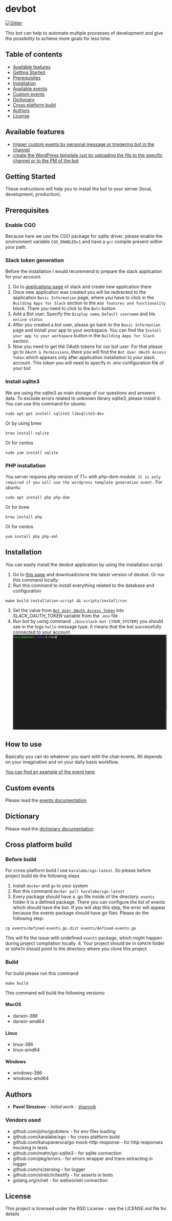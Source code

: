 # devbot
[![Gitter](https://badges.gitter.im/devbot-tool/community.svg)](https://gitter.im/devbot-tool/community?utm_source=badge&utm_medium=badge&utm_campaign=pr-badge)

This bot can help to automate multiple processes of development and give the possibility to achieve more goals for less time.

## Table of contents
- [Available features](#generate-wordpress-template)
- [Getting Started](#getting-started)
- [Prerequisites](#prerequisites)
- [Installation](#installation)
- [Available events](#available-events)
- [Custom events](#custom-events)
- [Dictionary](#dictionary)
- [Cross platform build](#cross-platform-build)
- [Authors](#authors)
- [License](#license)

## Available features
* [trigger custom events by personal message or triggering bot in the channel](documentation/events.md)
* [create the WordPress template just by uploading the file to the specific channel or to the PM of the bot](#generate-wordpress-template)

## Getting Started

These instructions will help you to install the bot to your server (local, development, production).

## Prerequisites

### Enable CGO
Because here we use the CGO package for *sqlite* driver, please enable the environment variable `CGO_ENABLED=1` and have a `gcc` compile present within your path.

### Slack token generation
Before the installation I would recommend to prepare the slack application for your account. 
1. Go to [applications page](https://api.slack.com/apps?new_classic_app=1) of slack and create new application there
2. Once new application was created you will be redirected to the application `Basic Information` page, where you have to click in the `Building Apps for Slack` section to the `Add features and functionality` block. There you need to click to the `Bots` button.
3. Add a Bot user. Specify the `Display name`, `Default username` and his `online status`
4. After you created a bot user, please go back to the `Basic Information` page and install your app to your workspace. You can find the `Install your app to your workspace` button in the `Building Apps for Slack` section.
5. Now you need to get the OAuth tokens for our bot user. For that please go to `OAuth & Permissions`, there you will find the `Bot User OAuth Access Token` which appears only after application installation to your slack account. This token you will need to specify in .env configuration file of your bot

### Install sqlite3
We are using the sqlite3 as main storage of our questions and answers data. To exclude errors related to unknown library sqlite3, please install it.
You can use this command for ubuntu
```
sudo apt-get install sqlite3 libsqlite3-dev
```
Or by using brew
```
brew install sqlite
```
Or for centos
```
sudo yum install sqlite
```

### PHP installation
You server requires php version of 7.1+ with php-dom module. `It is only required if you will use the wordpress template generation event.`
For ubuntu
```
sudo apt install php php-dom
```
Or for brew
```
brew install php
```
Or for centos
```
yum install php php-xml
```
## Installation
You can easily install the devbot application by using the installation script.

1. Go to [this page](https://github.com/sharovik/devbot) and download/clone the latest version of devbot. Or run this command locally:
2. Run this command to install everything related to the database and configuration
``` 
make build-installation-script && scripts/install/run
```
3. Set the value from [`Bot User OAuth Access Token`](#slack-token-generation) into *SLACK_OAUTH_TOKEN* variable from the `.env` file
4. Run bot by using command `./bin/slack-bot-{YOUR_SYSTEM}` you should see in the logs `hello` message type. It means that the bot successfully connected to your account
![Demo start slack-bo](documentation/images/start-slack-bot.gif)

## How to use
Basically you can do whatever you want with the chat-events. All depends on your imagination and on your daily basis workflow.

[You can find an example of the event here](events/example/README.md).

## Custom events
Please read the [events documentation](documentation/events.md)

## Dictionary
Please read the [dictionary documentation](documentation/dictionary.md)

## Cross platform build

### Before build
For cross-platform build I use `karalabe/xgo-latest`. So please before project build do the following steps
1. Install `docker` and `go` to your system
2. Run this command `docker pull karalabe/xgo-latest`
3. Every package should have a .go file inside of the directory. `events` folder it is a defined package. There you can configure the list of events which should have the bot. If you will skip this step, the error will appear because the events package should have go files. Please do the following step:
```
cp events/defined-events.go.dist events/defined-events.go
```
This will fix the issue with undefined `events` package, which might happen during project compilation locally.
4. Your project should be in `GOPATH` folder or `GOPATH` should point to the directory where you clone this project

### Build
For build please run this command
``` 
make build
```
This command will build the following versions:
#### MacOS
- darwin-386
- darwin-amd64
#### Linux
- linux-386
- linux-amd64
#### Windows
- windows-386
- windows-amd64

## Authors

* **Pavel Simzicov** - *Initial work* - [sharovik](https://github.com/sharovik)

### Vendors used
* github.com/joho/godotenv - for env files loading
* github.com/karalabe/xgo - for cross platform build
* github.com/karupanerura/go-mock-http-response - for http responses mocking in tests
* github.com/mattn/go-sqlite3 - for sqlite connection
* github.com/pkg/errors - for errors wrapper and trace extracting in logger
* github.com/rs/zerolog - for logger
* github.com/stretchr/testify - for asserts in tests
* golang.org/x/net - for websocket connection

## License
This project is licensed under the BSD License - see the LICENSE.md file for details
